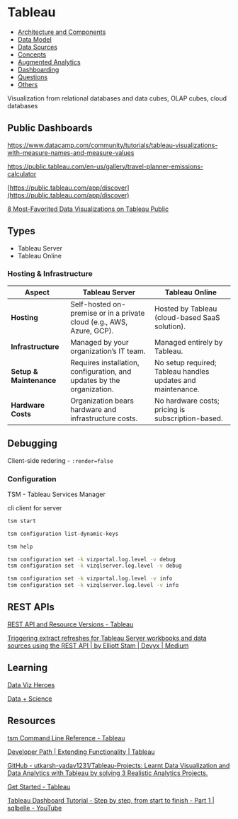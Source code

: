 # Tableau

- [Architecture and Components](ai/data-visualization/tableau/architecture-components.md)
- [Data Model](ai/data-visualization/tableau/data-model.md)
- [Data Sources](ai/data-visualization/tableau/data-sources.md)
- [Concepts](ai/data-visualization/tableau/concepts.md)
- [Augmented Analytics](ai/data-visualization/tableau/augmented-analytics.md)
- [Dashboarding](ai/data-visualization/tableau/dashboarding.md)
- [Questions](ai/data-visualization/tableau/interview-questions.md)
- [Others](ai/data-visualization/tableau/others.md)

Visualization from relational databases and data cubes, OLAP cubes, cloud databases

## Public Dashboards

https://www.datacamp.com/community/tutorials/tableau-visualizations-with-measure-names-and-measure-values

https://public.tableau.com/en-us/gallery/travel-planner-emissions-calculator

[https://public.tableau.com/app/discover](https://public.tableau.com/app/discover)

[8 Most-Favorited Data Visualizations on Tableau Public](https://www.tableau.com/blog/8-most-favorited-data-visualizations-tableau-public)

## Types

- Tableau Server
- Tableau Online

### Hosting & Infrastructure

| **Aspect**              | **Tableau Server**                                                     | **Tableau Online**                                          |
| ----------------------- | ---------------------------------------------------------------------- | ----------------------------------------------------------- |
| **Hosting**             | Self-hosted on-premise or in a private cloud (e.g., AWS, Azure, GCP).  | Hosted by Tableau (cloud-based SaaS solution).              |
| **Infrastructure**      | Managed by your organization’s IT team.                                | Managed entirely by Tableau.                                |
| **Setup & Maintenance** | Requires installation, configuration, and updates by the organization. | No setup required; Tableau handles updates and maintenance. |
| **Hardware Costs**      | Organization bears hardware and infrastructure costs.                  | No hardware costs; pricing is subscription-based.           |

## Debugging

Client-side redering - `:render=false`

### Configuration

TSM - Tableau Services Manager

cli client for server

```bash
tsm start

tsm configuration list-dynamic-keys

tsm help

tsm configuration set -k vizportal.log.level -v debug
tsm configuration set -k vizqlserver.log.level -v debug

tsm configuration set -k vizportal.log.level -v info
tsm configuration set -k vizqlserver.log.level -v info
```

## REST APIs

[REST API and Resource Versions - Tableau](https://help.tableau.com/current/api/rest_api/en-us/REST/rest_api_concepts_versions.htm)

[Triggering extract refreshes for Tableau Server workbooks and data sources using the REST API | by Elliott Stam | Devyx | Medium](https://medium.com/snake-charmer-python-and-analytics/triggering-extract-refreshes-for-tableau-server-workbooks-and-data-sources-using-the-rest-api-d4a8b8c001bf)

## Learning

[Data Viz Heroes](https://twitter.com/i/lists/231325896)

[Data + Science](https://www.dataplusscience.com/TableauReferenceGuide/)

## Resources

[tsm Command Line Reference - Tableau](https://help.tableau.com/current/server/en-us/tsm.htm)

[Developer Path | Extending Functionality | Tableau](https://www.tableau.com/learn/learning-paths/developer)

[GitHub - utkarsh-yadav1231/Tableau-Projects: Learnt Data Visualization and Data Analytics with Tableau by solving 3 Realistic Analytics Projects.](https://github.com/utkarsh-yadav1231/Tableau-Projects)

[Get Started - Tableau](https://help.tableau.com/current/pro/desktop/en-us/gettingstarted_overview.htm)

[Tableau Dashboard Tutorial - Step by step, from start to finish - Part 1 | sqlbelle - YouTube](https://www.youtube.com/watch?v=cGa7QDeueTA)
